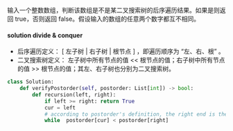 输入一个整数数组，判断该数组是不是某二叉搜索树的后序遍历结果。如果是则返回 true，否则返回 false。假设输入的数组的任意两个数字都互不相同。

#### solution divide & conquer
- 后序遍历定义： [ 左子树 | 右子树 | 根节点 ] ，即遍历顺序为 “左、右、根” 。
- 二叉搜索树定义： 左子树中所有节点的值 << 根节点的值；右子树中所有节点的值 >> 根节点的值；其左、右子树也分别为二叉搜索树。


```python
class Solution:
    def verifyPostorder(self, postorder: List[int]) -> bool:
        def recursion(left, right):
            if left >= right: return True
            cur = left 
            # according to postorder's definition, the right end is the root
            while  postorder[cur] < postorder[right]
```